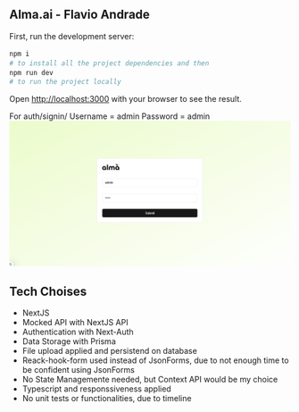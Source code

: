 ## Alma.ai - Flavio Andrade

First, run the development server:

```bash
npm i
# to install all the project dependencies and then
npm run dev
# to run the project locally
```

Open [http://localhost:3000](http://localhost:3000) with your browser to see the result.

For auth/signin/
Username = admin
Password = admin
![alt text](image.png)

## Tech Choises

- NextJS
- Mocked API with NextJS API
- Authentication with Next-Auth
- Data Storage with Prisma
- File upload applied and persistend on database
- Reack-hook-form used instead of JsonForms, due to not enough time to be confident using JsonForms
- No State Managemente needed, but Context API would be my choice
- Typescript and responssiveness applied
- No unit tests or functionalities, due to timeline
